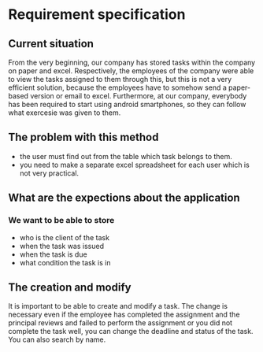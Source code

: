 # Requirement specification

## Current situation
From the very beginning, our company has stored tasks within the company on paper and excel.
Respectively, the employees of the company were able to view the tasks assigned to them through this, but this is not a very efficient solution, because the employees have to somehow
send a paper-based version or email to excel. 
Furthermore, at our company, everybody has been required to start using android smartphones, so they can follow what exercesie was given to them.

## The problem with this method
 * the user must find out from the table which task belongs to them.
 * you need to make a separate excel spreadsheet for each user which is not very practical.

## What are the expections about the application
 ### We want to be able to store
   * who is the client of the task
   * when the task was issued
   * when the task is due 
   * what condition the task is in
## The creation and modify
It is important to be able to create and modify a task.
The change is necessary even if the employee has completed the assignment and the principal reviews and failed to perform the assignment
or you did not complete the task well, you can change the deadline and status of the task. You can also search by name.


